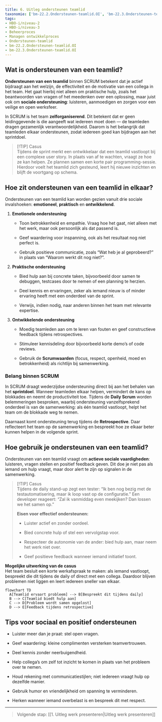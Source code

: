 ```yaml
---
title: 6. Uitleg ondersteunen teamlid
taxonomie: ['bm-22.2.Ondersteunen-teamlid.OI', 'bm-22.3.Ondersteunen-teamlid.OI']
tags:
- HBO-i/niveau-2
- HBO-i/niveau-3
- Beheerproces
- Managen ontwikkelproces
- Ondersteunen-teamlid
- bm-22.2.Ondersteunen-teamlid.OI
- bm-22.3.Ondersteunen-teamlid.OI
---
```

## Wat is ondersteunen van een teamlid?

**Ondersteunen van een teamlid** binnen SCRUM betekent dat je actief bijdraagt aan het welzijn, de effectiviteit en de motivatie van een collega in het team. Het gaat hierbij niet alleen om praktische hulp, zoals het beantwoorden van vragen of het meedenken over een oplossing, maar juist ook om **sociale ondersteuning**: luisteren, aanmoedigen en zorgen voor een veilige en open werksfeer.

In SCRUM is het team **zelforganiserend**. Dit betekent dat er geen leidinggevende is die aangeeft wat iedereen moet doen — de teamleden dragen gezamenlijk verantwoordelijkheid. Daarom is het belangrijk dat teamleden elkaar ondersteunen, zodat iedereen goed kan bijdragen aan het sprintdoel.

> [!TIP] Casus  
> Tijdens de sprint merkt een ontwikkelaar dat een teamlid vastloopt bij een complexe user story. In plaats van af te wachten, vraagt ze hoe ze kan helpen. Ze plannen samen een korte pair programming-sessie. Hierdoor voelt het teamlid zich gesteund, leert hij nieuwe inzichten en blijft de voortgang op schema.

## Hoe zit ondersteunen van een teamlid in elkaar?

Ondersteunen van een teamlid kan worden gezien vanuit drie sociale invalshoeken: **emotioneel**, **praktisch** en **ontwikkelend**.

1. **Emotionele ondersteuning**
    
    - Toon betrokkenheid en empathie. Vraag hoe het gaat, niet alleen met het werk, maar ook persoonlijk als dat passend is.
        
    - Geef waardering voor inspanning, ook als het resultaat nog niet perfect is.
        
    - Gebruik positieve communicatie, zoals “Wat heb je al geprobeerd?” in plaats van “Waarom werkt dit nog niet?”.
        
2. **Praktische ondersteuning**
    
    - Bied hulp aan bij concrete taken, bijvoorbeeld door samen te debuggen, testcases door te nemen of een planning te herzien.
        
    - Deel kennis en ervaringen, zeker als iemand nieuw is of minder ervaring heeft met een onderdeel van de sprint.
        
    - Verwijs, indien nodig, naar anderen binnen het team met relevante expertise.
        
3. **Ontwikkelende ondersteuning**
    
    - Moedig teamleden aan om te leren van fouten en geef constructieve feedback tijdens retrospectives.
        
    - Stimuleer kennisdeling door bijvoorbeeld korte demo’s of code reviews.
        
    - Gebruik de **Scrumwaarden** (focus, respect, openheid, moed en betrokkenheid) als richtlijn bij samenwerking.
        

### Belang binnen SCRUM

In SCRUM draagt wederzijdse ondersteuning direct bij aan het behalen van het **sprintdoel**. Wanneer teamleden elkaar helpen, vermindert de kans op blokkades en neemt de productiviteit toe. Tijdens de **Daily Scrum** worden belemmeringen besproken, waarbij ondersteuning vanzelfsprekend onderdeel is van de samenwerking: als één teamlid vastloopt, helpt het team om de blokkade weg te nemen.

Daarnaast komt ondersteuning terug tijdens de **Retrospective**. Daar reflecteert het team op de samenwerking en bespreekt hoe ze elkaar beter kunnen helpen in de volgende sprint.

## Hoe gebruik je ondersteunen van een teamlid?

Ondersteunen van een teamlid vraagt om **actieve sociale vaardigheden**: luisteren, vragen stellen en positief feedback geven. Dit doe je niet pas als iemand om hulp vraagt, maar door alert te zijn op signalen in de samenwerking.

> [!TIP] Casus  
> Tijdens de daily stand-up zegt een tester: “Ik ben nog bezig met de testautomatisering, maar ik loop vast op de configuratie.” Een developer reageert: “Zal ik vanmiddag even meekijken? Dan lossen we het samen op.”
> 
> **Eisen voor effectief ondersteunen:**
> 
> - Luister actief en zonder oordeel.
>     
> - Bied concrete hulp of stel een vervolgstap voor.
>     
> - Respecteer de autonomie van de ander: bied hulp aan, maar neem het werk niet over.
>     
> - Geef positieve feedback wanneer iemand initiatief toont.
>     

**Mogelijke uitwerking van de casus**  
Het team besluit een korte werkafspraak te maken: als iemand vastloopt, bespreekt die dit tijdens de daily of direct met een collega. Daardoor blijven problemen niet liggen en leert iedereen sneller van elkaar.

```mermaid
flowchart TD
  A[Teamlid ervaart probleem] --> B[Bespreekt dit tijdens daily]
  B --> C[Teamlid biedt hulp aan]
  C --> D[Probleem wordt samen opgelost]
  D --> E[Feedback tijdens retrospective]
```

## Tips voor sociaal en positief ondersteunen

- Luister meer dan je praat: stel open vragen.
    
- Geef waardering: kleine complimenten versterken teamvertrouwen.
    
- Deel kennis zonder neerbuigendheid.
    
- Help collega’s om zelf tot inzicht te komen in plaats van het probleem over te nemen.
    
- Houd rekening met communicatiestijlen; niet iedereen vraagt hulp op dezelfde manier.
    
- Gebruik humor en vriendelijkheid om spanning te verminderen.
    
- Herken wanneer iemand overbelast is en bespreek dit met respect.
    

---

> Volgende stap: [[1. Uitleg werk presenteren|Uitleg werk presenteren]]